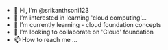 - 👋 Hi, I’m @srikanthsoni123
- 👀 I’m interested in learning 'cloud computing'...
- 🌱 I’m currently learning - cloud foundation concepts
- 💞️ I’m looking to collaborate on 'Cloud' foundation
- 📫 How to reach me ...

<!---
srikanthsoni123/srikanthsoni123 is a ✨ special ✨ repository because its `README.md` (this file) appears on your GitHub profile.
You can click the Preview link to take a look at your changes.
--->
